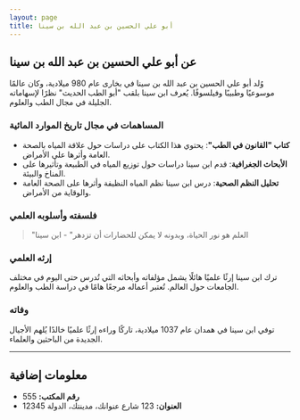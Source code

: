 ```yaml
---
layout: page
title: أبو علي الحسين بن عبد الله بن سينا
---
```


## عن أبو علي الحسين بن عبد الله بن سينا

وُلد أبو علي الحسين بن عبد الله بن سينا في بخارى عام 980 ميلادية، وكان عالمًا موسوعيًا وطبيبًا وفيلسوفًا. يُعرف ابن سينا بلقب "أبو الطب الحديث" نظرًا لإسهاماته الجليلة في مجال الطب والعلوم.

### المساهمات في مجال تاريخ الموارد المائية

- **كتاب "القانون في الطب"**: يحتوي هذا الكتاب على دراسات حول علاقة المياه بالصحة العامة وأثرها على الأمراض.
- **الأبحاث الجغرافية**: قدم ابن سينا دراسات حول توزيع المياه في الطبيعة وتأثيرها على المناخ والبيئة.
- **تحليل النظم الصحية**: درس ابن سينا نظم المياه النظيفة وأثرها على الصحة العامة والوقاية من الأمراض.

### فلسفته وأسلوبه العلمي

> "العلم هو نور الحياة، وبدونه لا يمكن للحضارات أن تزدهر" - ابن سينا

### إرثه العلمي

ترك ابن سينا إرثًا علميًا هائلًا يشمل مؤلفاته وأبحاثه التي تُدرس حتى اليوم في مختلف الجامعات حول العالم. تُعتبر أعماله مرجعًا هامًا في دراسة الطب والعلوم.

### وفاته

توفي ابن سينا في همدان عام 1037 ميلادية، تاركًا وراءه إرثًا علميًا خالدًا يُلهم الأجيال الجديدة من الباحثين والعلماء.

---

## معلومات إضافية

- **رقم المكتب:** 555
- **العنوان:** 123 شارع عنوانك، مدينتك، الدولة 12345
